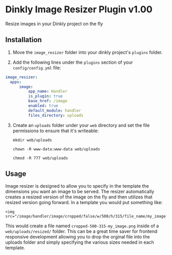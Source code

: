 Dinkly Image Resizer Plugin v1.00
=================================

Resize images in your Dinkly project on the fly


Installation
------------

  1. Move the `image_resizer` folder into your dinkly project's `plugins` folder.

  2. Add the following lines under the `plugins` section of your `config/config.yml` file:

  ```yaml
  image_resizer:
    apps:
        image:
            app_name: Handler
            is_plugin: true
            base_href: /image
            enabled: true
            default_module: handler
            files_directory: uploads
  ```

  3. Create an `uploads` folder under your `web` directory and set the file permissions to ensure that it's writeable:

     `mkdir web/uploads`

     `chown -R www-data:www-data web/uploads`

     `chmod -R 777 web/uploads`


Usage
-----

Image resizer is designed to allow you to specify in the template the dimensions you want an image to be served. The resizer automatically creates a resized version of the image on the fly and then utilizes that resized version going forward. In a template you would put something like:

```
<img src="/image/handler/image/cropped/false/w/500/h/315/file_name/my_image.png">
```

This would create a file named `cropped-500-315-my_image.png` inside of a `web/uploads/resized/` folder.  This can be a great time saver for frontend responsive development allowing you to drop the orginal file into the uploads folder and simply specifying the various sizes needed in each template.
